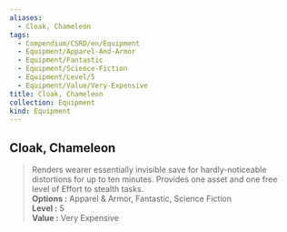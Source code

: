 ```yaml
---
aliases:
  - Cloak, Chameleon
tags:
  - Compendium/CSRD/en/Equipment
  - Equipment/Apparel-And-Armor
  - Equipment/Fantastic
  - Equipment/Science-Fiction
  - Equipment/Level/5
  - Equipment/Value/Very-Expensive
title: Cloak, Chameleon
collection: Equipment
kind: Equipment
---
```

## Cloak, Chameleon  
  
>Renders wearer essentially invisible save for hardly-noticeable distortions for up to ten minutes. Provides one asset and one free level of Effort to stealth tasks.  
> **Options :** Apparel & Armor, Fantastic, Science Fiction  
> **Level :** 5  
> **Value :** Very Expensive
